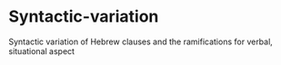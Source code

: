 # Syntactic-variation
Syntactic variation of Hebrew clauses and the ramifications for verbal, situational aspect
